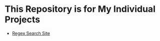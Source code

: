 <h1>This Repository is for My Individual Projects</h1>
<div>
  <ul>
    <li><a href="./regexSearch">Regex Search Site</a></li>
  </ul>
</div>
